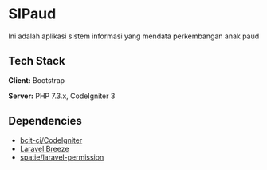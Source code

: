 # SIPaud
Ini adalah aplikasi sistem informasi yang mendata perkembangan anak paud

## Tech Stack

**Client:** Bootstrap

**Server:** PHP 7.3.x, CodeIgniter 3

## Dependencies

- [bcit-ci/CodeIgniter](https://github.com/bcit-ci/CodeIgniter)
- [Laravel Breeze](https://github.com/laravel/breeze)
- [spatie/laravel-permission](https://github.com/spatie/laravel-permission)
